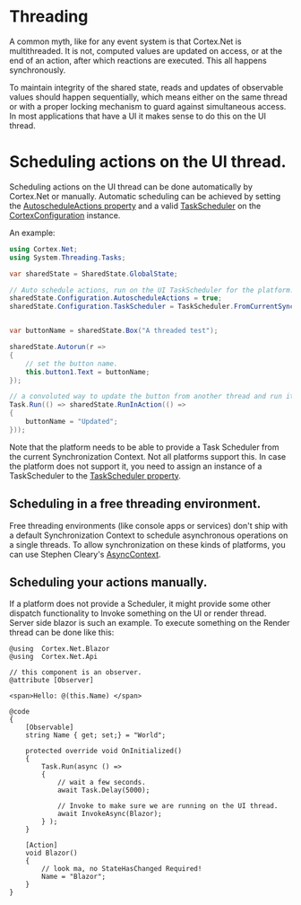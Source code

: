 # Threading

A common myth, like for any event system is that Cortex.Net is multithreaded. It is not, computed values are
updated on access, or at the end of an action, after which reactions are executed. This all happens synchronously.

To maintain integrity of the shared state, reads and updates of observable values should happen sequentially, which
means either on the same thread or with a proper locking mechanism to guard against simultaneous access.
In most applications that have a UI it makes sense to do this on the UI thread.

# Scheduling actions on the UI thread.

Scheduling actions on the UI thread can be done automatically by Cortex.Net or manually. Automatic scheduling
can be achieved by setting the [AutoscheduleActions property](xref:Cortex.Net.CortexConfiguration.AutoscheduleActions)
and a valid [TaskScheduler](xref:Cortex.Net.CortexConfiguration.TaskScheduler) on the 
[CortexConfiguration](xref:Cortex.Net.CortexConfiguration) instance.

An example:

```csharp
using Cortex.Net;
using System.Threading.Tasks;

var sharedState = SharedState.GlobalState;

// Auto schedule actions, run on the UI TaskScheduler for the platform.
sharedState.Configuration.AutoscheduleActions = true;
sharedState.Configuration.TaskScheduler = TaskScheduler.FromCurrentSynchronizationContext();


var buttonName = sharedState.Box("A threaded test");

sharedState.Autorun(r =>
{
	// set the button name.
	this.button1.Text = buttonName;
});

// a convoluted way to update the button from another thread and run it back on the UI thread.
Task.Run(() => sharedState.RunInAction(() =>
{
	buttonName = "Updated";
}));
```

Note that the platform needs to be able to provide a Task Scheduler from the current Synchronization Context.
Not all platforms support this. In case the platform does not support it, you need to assign an
instance of a TaskScheduler to the [TaskScheduler property](xref:Cortex.Net.CortexConfiguration.TaskScheduler).

## Scheduling in a free threading environment.

Free threading environments (like console apps or services) don't ship with a default Synchronization Context
to schedule asynchronous operations on a single threads. To allow synchronization on these kinds of platforms,
you can use Stephen Cleary's [AsyncContext](https://github.com/StephenCleary/AsyncEx/wiki/AsyncContext).

## Scheduling your actions manually.

If a platform does not provide a Scheduler, it might provide some other dispatch functionality to Invoke something
on the UI or render thread. Server side blazor is such an example. To execute something on the Render thread can
be done like this:

```cshtml-razor
@using  Cortex.Net.Blazor
@using  Cortex.Net.Api

// this component is an observer.
@attribute [Observer]

<span>Hello: @(this.Name) </span>

@code
{
    [Observable]
    string Name { get; set;} = "World";

    protected override void OnInitialized()
    {
        Task.Run(async () => 
        {
            // wait a few seconds.
            await Task.Delay(5000);

            // Invoke to make sure we are running on the UI thread.
            await InvokeAsync(Blazor);
        } );
    }

    [Action]
    void Blazor()
    {
        // look ma, no StateHasChanged Required!
        Name = "Blazor";
    }
}
```